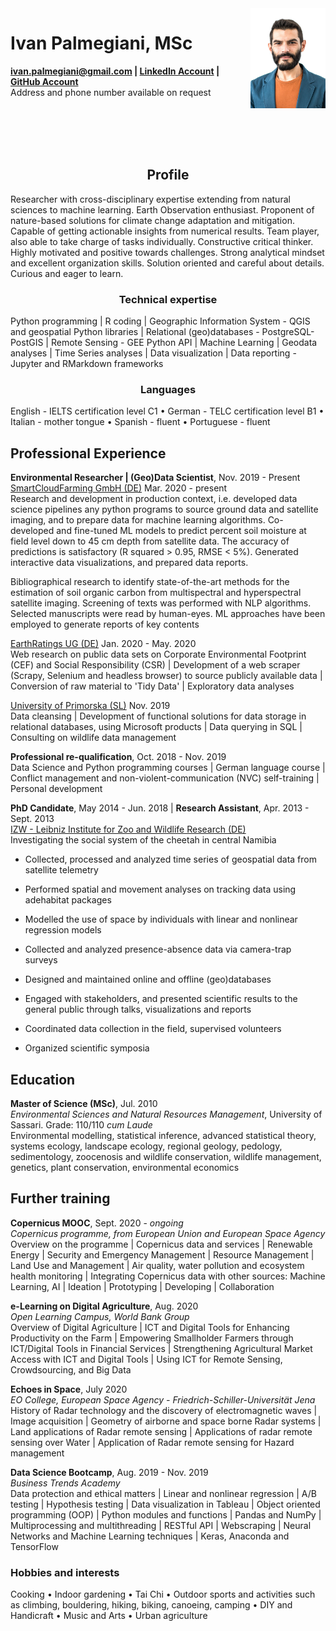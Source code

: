 <img id="topright" src="Pic_CV_450x600.jpg" alt="My_Pic" style="float: right;" width=120 height=160/>

<h1> Ivan Palmegiani, MSc </h1>

**<ivan.palmegiani@gmail.com> | [LinkedIn Account][2d6409ca]  |  [GitHub Account][e3281462]**   
Address and phone number available on request


  [2d6409ca]: https://www.linkedin.com/in/ivan-palmegiani-13a4a15b/ "My_LinkedIn"
  [e3281462]: https://github.com/IvanPalm "My_GitHub"

<br/><br/>
<br/><br/>

<center><h2> Profile </h2></center>
Researcher with cross-disciplinary expertise extending from natural sciences to machine learning. Earth Observation enthusiast. Proponent of nature-based solutions for climate change adaptation and mitigation. Capable of getting actionable insights from numerical results. Team player, also able to take charge of tasks individually. Constructive critical thinker. Highly motivated and positive towards challenges. Strong analytical mindset and excellent organization skills. Solution oriented and careful about details. Curious and eager to learn.

<center><h3> Technical expertise </h3></center>
Python programming | R coding | Geographic Information System - QGIS and geospatial Python libraries | Relational (geo)databases - PostgreSQL-PostGIS | Remote Sensing - GEE Python API | Machine Learning | Geodata analyses | Time Series analyses | Data visualization | Data reporting - Jupyter and RMarkdown frameworks

<center><h3> Languages </h3></center>
English - IELTS certification level C1 • German - TELC certification level B1 • Italian - mother tongue • Spanish - fluent • Portuguese - fluent

<h2> Professional Experience </h2>

**Environmental Researcher | (Geo)Data Scientist**, Nov. 2019 - Present  
[SmartCloudFarming GmbH (DE)][2dg5i84s] Mar. 2020 - present  
Research and development in production context, i.e. developed data science pipelines any python programs to source ground data and satellite imaging, and to prepare data for machine learning algorithms. Co-developed and fine-tuned ML models to predict percent soil moisture at field level down to 45 cm depth from satellite data. The accuracy of predictions is satisfactory (R squared > 0.95, RMSE < 5%). Generated interactive data visualizations, and prepared data reports.  

Bibliographical research to identify state-of-the-art methods for the estimation of soil organic carbon from multispectral and hyperspectral satellite imaging. Screening of texts was performed with NLP algorithms. Selected manuscripts were read by human-eyes. ML approaches have been employed to generate reports of key contents

[EarthRatings UG (DE)][sf46gh40] Jan. 2020 - May. 2020   
Web research on public data sets on Corporate Environmental Footprint (CEF) and Social Responsibility (CSR) | Development of a web scraper (Scrapy, Selenium and headless browser) to source publicly available data | Conversion of raw material to 'Tidy Data' | Exploratory data analyses

[University of Primorska (SL)][bv7kewda]  Nov. 2019  
Data cleansing | Development of functional solutions for data storage in relational databases, using Microsoft products | Data querying in SQL | Consulting on wildlife data management

**Professional re-qualification**, Oct. 2018 - Nov. 2019  
Data Science and Python programming courses | German language course | Conflict management and non-violent-communication (NVC) self-training | Personal development

**PhD Candidate**, May 2014 - Jun. 2018 | **Research Assistant**, Apr. 2013 - Sept. 2013  
[IZW - Leibniz Institute for Zoo and Wildlife Research (DE)][bb58fb82]  
Investigating the social system of the cheetah in central Namibia  
- Collected, processed and analyzed time series of geospatial data from satellite telemetry
- Performed spatial and movement analyses on tracking data using adehabitat packages
- Modelled the use of space by individuals with linear and nonlinear regression models
- Collected and analyzed presence-absence data via camera-trap surveys
- Designed and maintained online and offline (geo)databases
- Engaged with stakeholders, and presented scientific results to the general public  through talks, visualizations and reports
- Coordinated data collection in the field, supervised volunteers
- Organized scientific symposia  


  [2dg5i84s]: https://smartcloudfarming.com/ "SCF"
  [sf46gh40]: https://www.earthratings.com/ "ERs"
  [bv7kewda]: https://www.famnit.upr.si/en/ "UniPRIS"
  [bb58fb82]: http://www.izw-berlin.de/welcome.html "IZW"

<h2> Education </h2>

**Master of Science (MSc)**, Jul. 2010  
*Environmental Sciences and Natural Resources Management*, University of Sassari. Grade: 110/110 *cum Laude*  
Environmental modelling, statistical inference, advanced statistical theory, systems ecology, landscape ecology, regional geology, pedology, sedimentology, zoocenosis and wildlife conservation, wildlife management, genetics, plant conservation, environmental economics

<h2> Further training </h2>

**Copernicus MOOC**, Sept. 2020 - *ongoing*  
*Copernicus programme, from European Union and European Space Agency*  
Overview on the programme | Copernicus data and services | Renewable Energy | Security and Emergency Management | Resource Management | Land Use and Management | Air quality, water pollution and ecosystem health monitoring | Integrating Copernicus data with other sources: Machine Learning, AI | Ideation | Prototyping | Developing | Collaboration  

**e-Learning on Digital Agriculture**, Aug. 2020  
*Open Learning Campus, World Bank Group*  
Overview of Digital Agriculture | ICT and Digital Tools for Enhancing Productivity on the Farm | Empowering Smallholder Farmers through ICT/Digital Tools in Financial Services | Strengthening Agricultural Market Access with ICT and Digital Tools | Using ICT for Remote Sensing, Crowdsourcing, and Big Data

**Echoes in Space**, July 2020  
*EO College, European Space Agency - Friedrich-Schiller-Universität Jena*  
History of Radar technology and the discovery of electromagnetic waves | Image acquisition | Geometry of airborne and space borne Radar systems | Land applications of Radar remote sensing | Applications of radar remote sensing over Water | Application of Radar remote sensing for Hazard management

**Data Science Bootcamp**, Aug. 2019 - Nov. 2019   
*Business Trends Academy*  
Data protection and ethical matters | Linear and nonlinear regression | A/B testing | Hypothesis testing | Data visualization in Tableau | Object oriented programming (OOP) | Python modules and functions | Pandas and NumPy | Multiprocessing and multithreading | RESTful API | Webscraping | Neural Networks and Machine Learning techniques | Keras, Anaconda and TensorFlow

<h3> Hobbies and interests </h3>  
Cooking • Indoor gardening • Tai Chi • Outdoor sports and activities such as climbing, bouldering, hiking, biking, canoeing, camping • DIY and Handicraft • Music and Arts • Urban agriculture
